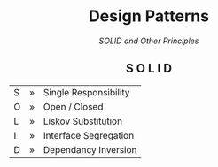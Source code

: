 <h1 align="center">Design Patterns</h1>
<p align="center"><i>SOLID and Other Principles</i></p>

<h2 align="center">S O L I D</h2>

<div align="center">
	<table align="center" style="border: 0px">
		<tr><td>S</td> <td>&#187;</td> <td>Single Responsibility</td></tr>
		<tr><td>O</td> <td>&#187;</td> <td>Open / Closed</td></tr>
		<tr><td>L</td> <td>&#187;</td> <td>Liskov Substitution</td></tr>
		<tr><td>I</td> <td>&#187;</td> <td>Interface Segregation</td></tr>
		<tr><td>D</td> <td>&#187;</td> <td>Dependancy Inversion</td></tr>
	</table>
</div>